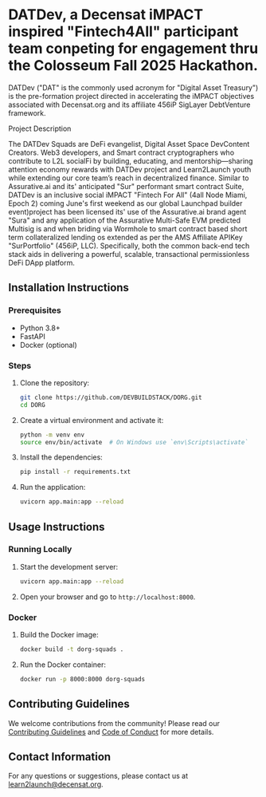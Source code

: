 # DATDev, a Decensat iMPACT inspired "Fintech4All" participant team conpeting for engagement thru the Colosseum Fall 2025 Hackathon.

DATDev ("DAT" is the commonly used acronym for "Digital Asset Treasury") is the pre-formation project directed in accelerating the iMPACT objectives associated with Decensat.org and its affiliate 456iP SigLayer DebtVenture framework.

Project Description

The DATDev Squads are DeFi evangelist, Digital Asset Space DevContent Creators. Web3 developers, and Smart contract cryptographers 
who contribute to L2L socialFi by building, educating, and mentorship—sharing attention economy rewards with DATDev 
 project and Learn2Launch youth while extending our core team’s reach in decentralized finance.​​​​​​​​​​​​ 
Similar to Assurative.ai and its' anticipated "Sur" performant smart contract Suite, DATDev is an inclusive social iMPACT "Fintech For All" (4all Node Miami, Epoch 2)
 coming June's first weekend as our global Launchpad builder event)project has been licensed its' use of the Assurative.ai brand agent "Sura" and any application of the Assurative Multi-Safe EVM predicted Multisig is and when briding via Wormhole to smart contract based short term collateralized lending os extended as per the AMS Affiliate APIKey  "SurPortfolio" (456iP, LLC). Specifically, both the common back-end tech stack aids in delivering a powerful, scalable, transactional permissionless  DeFi DApp platform.
 
## Installation Instructions

### Prerequisites

- Python 3.8+
- FastAPI
- Docker (optional)

### Steps

1. Clone the repository:
   ```sh
   git clone https://github.com/DEVBUILDSTACK/DORG.git
   cd DORG
   ```

2. Create a virtual environment and activate it:
   ```sh
   python -m venv env
   source env/bin/activate  # On Windows use `env\Scripts\activate`
   ```

3. Install the dependencies:
   ```sh
   pip install -r requirements.txt
   ```

4. Run the application:
   ```sh
   uvicorn app.main:app --reload
   ```

## Usage Instructions

### Running Locally

1. Start the development server:
   ```sh
   uvicorn app.main:app --reload
   ```

2. Open your browser and go to `http://localhost:8000`.

### Docker

1. Build the Docker image:
   ```sh
   docker build -t dorg-squads .
   ```

2. Run the Docker container:
   ```sh
   docker run -p 8000:8000 dorg-squads
   ```

## Contributing Guidelines

We welcome contributions from the community! Please read our [Contributing Guidelines](CONTRIBUTING.md) and [Code of Conduct](CODE_OF_CONDUCT.md) for more details.

## Contact Information

For any questions or suggestions, please contact us at [learn2launch@decensat.org](mailto:team@decensat.org).
```
